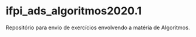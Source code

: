 # ifpi_ads_algoritmos2020.1
Repositório para envio de exercícios envolvendo a matéria de Algoritmos.
